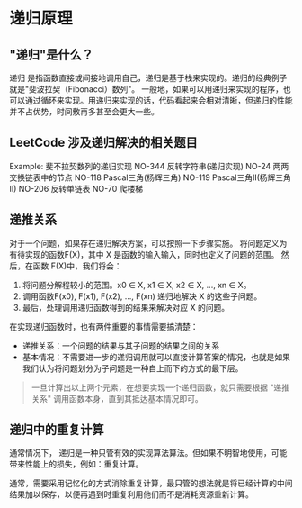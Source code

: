 # 递归原理

## "递归"是什么？

递归 是指函数直接或间接地调用自己，递归是基于栈来实现的。递归的经典例子就是"斐波拉契（Fibonacci）数列"。
一般地，如果可以用递归来实现的程序，也可以通过循环来实现。用递归来实现的话，代码看起来会相对清晰，但递归的性能
并不占优势，时间敷再多甚至会更大一些。

## LeetCode 涉及递归解决的相关题目

Example: 斐不拉契数列的递归实现
NO-344 反转字符串(递归实现)
NO-24 两两交换链表中的节点
NO-118 Pascal三角(杨辉三角)
NO-119 Pascal三角II(杨辉三角II)
NO-206 反转单链表
NO-70 爬楼梯

## 递推关系

对于一个问题，如果存在递归解决方案，可以按照一下步骤实施。
将问题定义为有待实现的函数F(X)，其中 X 是函数的输入输入，同时也定义了问题的范围。
然后，在函数 F(X)中，我们将会：

1. 将问题分解程较小的范围。x0 ∈ X, x1 ∈ X, x2 ∈ X, ..., xn ∈ X。
2. 调用函数F(x0), F(x1), F(x2), ..., F(xn) 递归地解决 X 的这些子问题。
3. 最后，处理调用递归函数得到的结果来解决对应 X 的问题。 

在实现递归函数时，也有两件重要的事情需要搞清楚：
- 递推关系：一个问题的结果与其子问题的结果之间的关系
- 基本情况：不需要进一步的递归调用就可以直接计算答案的情况，也就是如果我们认为将问题划分为子问题是一种自上而下的方式的最下层。

> 一旦计算出以上两个元素，在想要实现一个递归函数，就只需要根据 "递推关系" 调用函数本身，直到其抵达基本情况即可。

## 递归中的重复计算

通常情况下， 递归是一种只管有效的实现算法算法。但如果不明智地使用，可能带来性能上的损失，例如：重复计算。

通常，需要采用记忆化的方式消除重复计算，最只管的想法就是将已经计算的中间结果加以保存，以便再遇到时重复利用他们而不是消耗资源重新计算。
